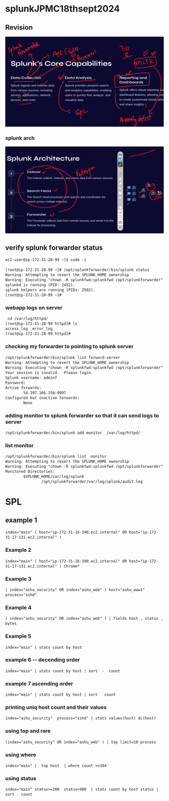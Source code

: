 # splunkJPMC18thsept2024

## Revision 

<img src="rev1.png">

### splunk arch 

<img src="rev2.png">

## verify splunk forwarder status 

```
ec2-user@ip-172-31-28-99 ~]$ sudo -i

[root@ip-172-31-28-99 ~]# /opt/splunkforwarder/bin/splunk status
Warning: Attempting to revert the SPLUNK_HOME ownership
Warning: Executing "chown -R splunkfwd:splunkfwd /opt/splunkforwarder"
splunkd is running (PID: 2432).
splunk helpers are running (PIDs: 2502).
[root@ip-172-31-28-99 ~]# 

```

### webapp logs on server 

```
 cd /var/log/httpd/
[root@ip-172-31-28-99 httpd]# ls
access_log  error_log
[root@ip-172-31-28-99 httpd]# 

```

### checking my forwarder to pointing to splunk server

```
/opt/splunkforwarder/bin/splunk list forward-server
Warning: Attempting to revert the SPLUNK_HOME ownership
Warning: Executing "chown -R splunkfwd:splunkfwd /opt/splunkforwarder"
Your session is invalid.  Please login.
Splunk username: adminf
Password: 
Active forwards:
        54.197.166.158:9997
Configured but inactive forwards:
        None
```

### adding monitor to splunk forwarder so that it can send logs to server 

```
/opt/splunkforwarder/bin/splunk add monitor  /var/log/httpd/ 
```

### list monitor

```
/opt/splunkforwarder/bin/splunk list  monitor  
Warning: Attempting to revert the SPLUNK_HOME ownership
Warning: Executing "chown -R splunkfwd:splunkfwd /opt/splunkforwarder"
Monitored Directories:
        $SPLUNK_HOME/var/log/splunk
                /opt/splunkforwarder/var/log/splunk/audit.log
```

# SPL 

## example 1 

```
index="main" ( host="ip-172-31-16-190.ec2.internal" OR host="ip-172-31-17-131.ec2.internal" )
```

### Example 2 

```
index="main" ( host="ip-172-31-16-190.ec2.internal" OR host="ip-172-31-17-131.ec2.internal" ) Chrome*
```

### Example 3 

```
( index="ashu_security" OR index="ashu_web" ) host="ashu_www1" process="sshd"
```

### Example 4 

```
( index="ashu_security" OR index="ashu_web" ) | fields host , status , bytes
```

### Example 5 

```
index="main" | stats count by host
```

### example 6 -- decending order 

```
index="main" | stats count by host | sort  -  count
```

### example 7 ascending order 

```
index="main" | stats count by host | sort   count
```

### printing uniq host count and their values 

```
index="ashu_security"  process="sshd" | stats values(host) dc(host)
```

### using top and rare 

```
(index="ashu_security" OR index="ashu_web" ) | top limit=10 process
```

### using where 

```
index="main" |  top host  | where count >=104
```

### using status

```
index="main" status>=200  status<400  | stats count by host status | sort - count
```